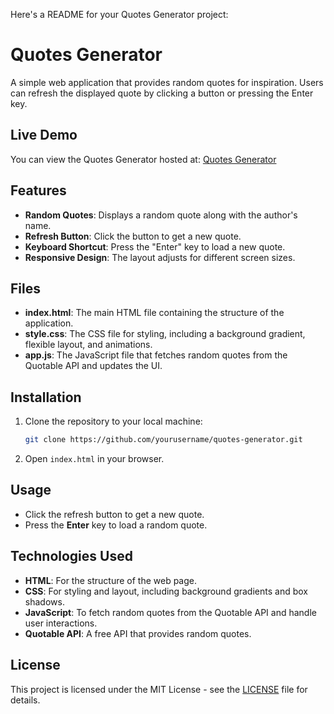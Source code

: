 Here's a README for your Quotes Generator project:

# Quotes Generator

A simple web application that provides random quotes for inspiration. Users can refresh the displayed quote by clicking a button or pressing the Enter key.

## Live Demo
You can view the Quotes Generator hosted at: [Quotes Generator](https://vivalchemy.github.io/web-mini/quotes-generator/)

## Features
- **Random Quotes**: Displays a random quote along with the author's name.
- **Refresh Button**: Click the button to get a new quote.
- **Keyboard Shortcut**: Press the "Enter" key to load a new quote.
- **Responsive Design**: The layout adjusts for different screen sizes.

## Files
- **index.html**: The main HTML file containing the structure of the application.
- **style.css**: The CSS file for styling, including a background gradient, flexible layout, and animations.
- **app.js**: The JavaScript file that fetches random quotes from the Quotable API and updates the UI.

## Installation
1. Clone the repository to your local machine:
   ```bash
   git clone https://github.com/yourusername/quotes-generator.git
   ```

2. Open `index.html` in your browser.

## Usage
- Click the refresh button to get a new quote.
- Press the **Enter** key to load a random quote.

## Technologies Used
- **HTML**: For the structure of the web page.
- **CSS**: For styling and layout, including background gradients and box shadows.
- **JavaScript**: To fetch random quotes from the Quotable API and handle user interactions.
- **Quotable API**: A free API that provides random quotes.

## License
This project is licensed under the MIT License - see the [LICENSE](LICENSE) file for details.
